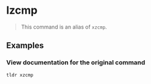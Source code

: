 # lzcmp

> This command is an alias of `xzcmp`.

## Examples

### View documentation for the original command

```bash
tldr xzcmp
```

